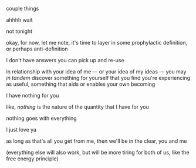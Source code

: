 couple things

ahhhh wait

not tonight

okay, for now, let me note, it's time to layer in some prophylactic definition, or perhaps anti-definition

I don't have answers you can pick up and re-use

in relationship with your idea of me — or your idea of my ideas — you may *in tandem* discover something for yourself that you find you're experiencing as useful, something that aids or enables your own becoming

I have nothing for you

like, *nothing* is the nature of the quantity that I have for you

nothing goes with everything

I just love ya

as long as that's all you get from me, then we'll be in the clear, you and me

(everything else will also work, but will be more tiring for both of us, like the free energy principle)
